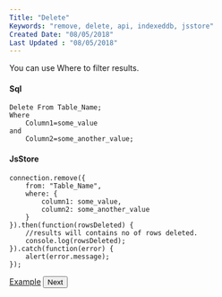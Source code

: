 ```yaml
---
Title: "Delete"
Keywords: "remove, delete, api, indexeddb, jsstore"
Created Date: "08/05/2018"
Last Updated : "08/05/2018"
---
```


You can use Where to filter results.

#### Sql

```
Delete From Table_Name;
Where
    Column1=some_value
and
    Column2=some_another_value;
```

#### JsStore

```
connection.remove({
    from: "Table_Name",
    where: {
        column1: some_value,
        column2: some_another_value
    }
}).then(function(rowsDeleted) {
    //results will contains no of rows deleted.
    console.log(rowsDeleted);
}).catch(function(error) {
    alert(error.message);
});
```

<p class="margin-top-40px text-center">
    <a class="btn info" target="_blank" href="/example/remove">Example</a>
    <button class="btn info btnNext">Next</button>
</p>